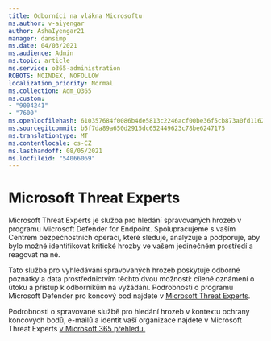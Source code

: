 ```yaml
---
title: Odborníci na vlákna Microsoftu
ms.author: v-aiyengar
author: AshaIyengar21
manager: dansimp
ms.date: 04/03/2021
ms.audience: Admin
ms.topic: article
ms.service: o365-administration
ROBOTS: NOINDEX, NOFOLLOW
localization_priority: Normal
ms.collection: Adm_O365
ms.custom:
- "9004241"
- "7600"
ms.openlocfilehash: 610357684f0086b4de5813c2246acf00be36f5cb873a0fd1162b00fd0e57eb42
ms.sourcegitcommit: b5f7da89a650d2915dc652449623c78be6247175
ms.translationtype: MT
ms.contentlocale: cs-CZ
ms.lasthandoff: 08/05/2021
ms.locfileid: "54066069"
---
```

# <a name="microsoft-threat-experts"></a>Microsoft Threat Experts

Microsoft Threat Experts je služba pro hledání spravovaných hrozeb v programu Microsoft Defender for Endpoint.  Spolupracujeme s vaším Centrem bezpečnostních operací, které sleduje, analyzuje a podporuje, aby bylo možné identifikovat kritické hrozby ve vašem jedinečném prostředí a reagovat na ně.

Tato služba pro vyhledávání spravovaných hrozeb poskytuje odborné poznatky a data prostřednictvím těchto dvou možností: cílené oznámení o útoku a přístup k odborníkům na vyžádání. Podrobnosti o programu Microsoft Defender pro koncový bod najdete v [Microsoft Threat Experts]( https://docs.microsoft.com/microsoft-365/security/defender-endpoint/microsoft-threat-experts).

Podrobnosti o spravované službě pro hledání hrozeb v kontextu ochrany koncových bodů, e-mailů a identit vaší organizace najdete v Microsoft Threat Experts [v Microsoft 365 přehledu.](https://docs.microsoft.com/microsoft-365/security/mtp/microsoft-threat-experts?view=o365-worldwide)
